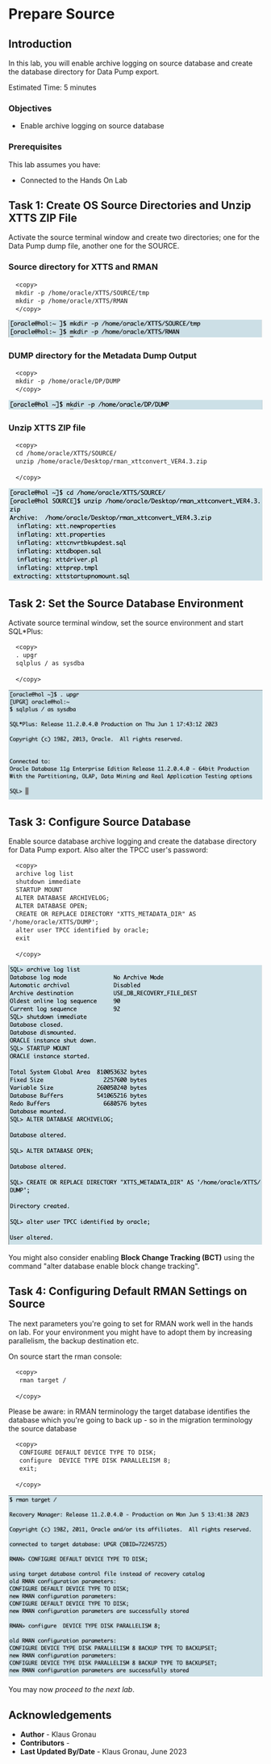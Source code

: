 # Prepare Source 

## Introduction

In this lab, you will enable archive logging on source database and create the database directory for Data Pump export.

Estimated Time: 5 minutes

### Objectives

- Enable archive logging on source database

### Prerequisites

This lab assumes you have:

- Connected to the Hands On Lab

## Task 1: Create OS Source Directories and Unzip XTTS ZIP File
Activate the source terminal window and create two directories; one for the Data Pump dump file, another one for the SOURCE.

### Source directory for XTTS and RMAN 

  ```
    <copy>
    mkdir -p /home/oracle/XTTS/SOURCE/tmp 
    mkdir -p /home/oracle/XTTS/RMAN
    </copy>
  ```

![Create_Dir_OS](./images/Create_Source_XTTS_Dir.png " ")

### DUMP directory for the Metadata Dump Output

  ```
    <copy>
    mkdir -p /home/oracle/DP/DUMP 
    </copy>
  ```

![Create_Dir_OS](./images/Create_DUMP_Dir.png " ")

### Unzip XTTS ZIP file

  ```
    <copy>
    cd /home/oracle/XTTS/SOURCE/
    unzip /home/oracle/Desktop/rman_xttconvert_VER4.3.zip

    </copy>
  ```

![Unzip_XTTS](./images/XTTS_unzip_SRC.png " ")

## Task 2: Set the Source Database Environment

Activate source terminal window, set the source environment and start SQL*Plus:

  ```
    <copy>
    . upgr
    sqlplus / as sysdba

    </copy>
 ```

![Login to CDB3](./images/Source_UPGR_env_sqlplus.png " ")


## Task 3: Configure Source Database
Enable source database archive logging and create the database directory for Data Pump export. Also alter the TPCC user's password:


  ```
    <copy>
    archive log list
    shutdown immediate
    STARTUP MOUNT
    ALTER DATABASE ARCHIVELOG;
    ALTER DATABASE OPEN;
    CREATE OR REPLACE DIRECTORY "XTTS_METADATA_DIR" AS '/home/oracle/XTTS/DUMP';
    alter user TPCC identified by oracle;
    exit
    
    </copy>
  ```


![Login to CDB3](./images/enable_archive_logging.png " ")


You might also consider enabling __Block Change Tracking (BCT)__ using the command "alter database enable block change tracking".

## Task 4: Configuring Default RMAN Settings on Source
The next parameters you're going to set for RMAN work well in the hands on lab. For your environment you might have to adopt them by increasing parallelism, the backup destination etc.

On source start the rman console: 

  ```
    <copy>
     rman target /

    </copy>
  ```

Please be aware:
in RMAN terminology the target database identifies the database which you're going to back up - so in the migration terminology the source database

  ```
    <copy>
     CONFIGURE DEFAULT DEVICE TYPE TO DISK;
     configure  DEVICE TYPE DISK PARALLELISM 8;
     exit;

    </copy>
  ```
![configure_RMAN_Source](./images/rman_default_target_settings.png " ")


You may now *proceed to the next lab*.


## Acknowledgements
* **Author** - Klaus Gronau
* **Contributors** -  
* **Last Updated By/Date** - Klaus Gronau, June 2023
